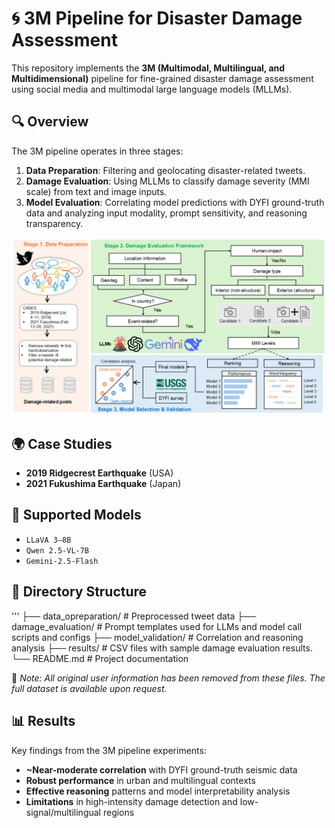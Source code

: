 # 🌀 3M Pipeline for Disaster Damage Assessment

This repository implements the **3M (Multimodal, Multilingual, and Multidimensional)** pipeline for fine-grained disaster damage assessment using social media and multimodal large language models (MLLMs).

## 🔍 Overview

The 3M pipeline operates in three stages:

1. **Data Preparation**: Filtering and geolocating disaster-related tweets.  
2. **Damage Evaluation**: Using MLLMs to classify damage severity (MMI scale) from text and image inputs.  
3. **Model Evaluation**: Correlating model predictions with DYFI ground-truth data and analyzing input modality, prompt sensitivity, and reasoning transparency.

![Framework](images/framework.png)

## 🌍 Case Studies

- **2019 Ridgecrest Earthquake** (USA)  
- **2021 Fukushima Earthquake** (Japan)

## 🤖 Supported Models

- `LLaVA 3–8B`  
- `Qwen 2.5-VL-7B`  
- `Gemini-2.5-Flash`

## 📁 Directory Structure
'''
├── data_opreparation/ # Preprocessed tweet data
├── damage_evaluation/ # Prompt templates used for LLMs and model call scripts and configs
├── model_validation/ # Correlation and reasoning analysis
├── results/ # CSV files with sample damage evaluation results.
└── README.md # Project documentation
  

📝 *Note: All original user information has been removed from these files. The full dataset is available upon request.*

## 📊 Results



Key findings from the 3M pipeline experiments:

- **~Near-moderate correlation** with DYFI ground-truth seismic data  
- **Robust performance** in urban and multilingual contexts  
- **Effective reasoning** patterns and model interpretability analysis  
- **Limitations** in high-intensity damage detection and low-signal/multilingual regions  




